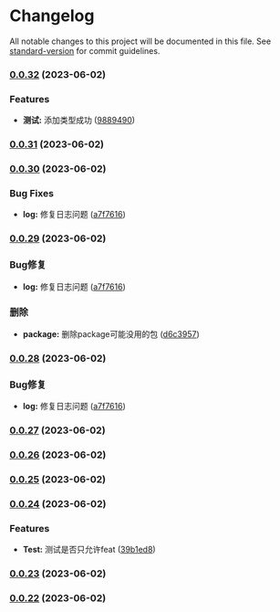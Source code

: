 # Changelog

All notable changes to this project will be documented in this file. See [standard-version](https://github.com/conventional-changelog/standard-version) for commit guidelines.

### [0.0.32](https://github.com/HikeBao/mock/compare/v0.0.31...v0.0.32) (2023-06-02)


### Features

* **测试:** 添加类型成功 ([9889490](https://github.com/HikeBao/mock/commit/98894901923dd086fd601eac77ad05d8301f7f28))

### [0.0.31](https://github.com/HikeBao/mock/compare/v0.0.30...v0.0.31) (2023-06-02)

### [0.0.30](https://github.com/HikeBao/mock/compare/v0.0.27...v0.0.30) (2023-06-02)


### Bug Fixes

* **log:** 修复日志问题 ([a7f7616](https://github.com/HikeBao/mock/commit/a7f761677a816509e6f95cdaa912480ee124f0d6))

### [0.0.29](https://github.com/HikeBao/mock/compare/v0.0.27...v0.0.29) (2023-06-02)


### Bug修复

* **log:** 修复日志问题 ([a7f7616](http://gitlab.cmss.com/BI/mock/commit/a7f761677a816509e6f95cdaa912480ee124f0d6))


### 删除

* **package:** 删除package可能没用的包 ([d6c3957](http://gitlab.cmss.com/BI/mock/commit/d6c39575414babde83735248fd473dbba53053f9))

### [0.0.28](https://github.com/HikeBao/mock/compare/v0.0.27...v0.0.28) (2023-06-02)


### Bug修复

* **log:** 修复日志问题 ([a7f7616](http://gitlab.cmss.com/BI/mock/commit/a7f761677a816509e6f95cdaa912480ee124f0d6))

### [0.0.27](https://github.com/HikeBao/mock/compare/v0.0.26...v0.0.27) (2023-06-02)

### [0.0.26](https://github.com/HikeBao/mock/compare/v0.0.25...v0.0.26) (2023-06-02)

### [0.0.25](https://github.com/HikeBao/mock/compare/v0.0.24...v0.0.25) (2023-06-02)

### [0.0.24](https://github.com/HikeBao/mock/compare/v0.0.23...v0.0.24) (2023-06-02)


### Features

* **Test:** 测试是否只允许feat ([39b1ed8](https://github.com/HikeBao/mock/commit/39b1ed846544cb098be51df890fed7fc3c7df5b7))

### [0.0.23](https://github.com/HikeBao/mock/compare/v0.0.22...v0.0.23) (2023-06-02)

### [0.0.22](https://github.com/HikeBao/mock/compare/v0.0.21...v0.0.22) (2023-06-02)
